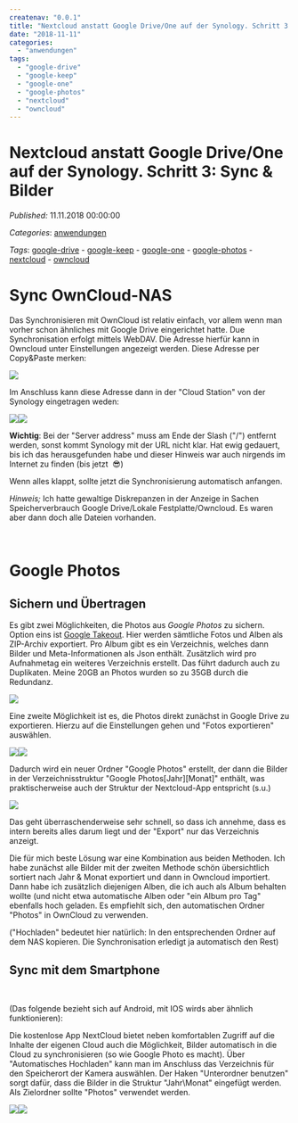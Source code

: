 ```yaml
---
createnav: "0.0.1"
title: "Nextcloud anstatt Google Drive/One auf der Synology. Schritt 3: Sync & Bilder"
date: "2018-11-11"
categories: 
  - "anwendungen"
tags: 
  - "google-drive"
  - "google-keep"
  - "google-one"
  - "google-photos"
  - "nextcloud"
  - "owncloud"
---
```

# Nextcloud anstatt Google Drive/One auf der Synology. Schritt 3: Sync & Bilder
_Published:_ 11.11.2018 00:00:00

_Categories_: [anwendungen](/dotnetwork/de/categories#anwendungen)

_Tags_: [google-drive](/dotnetwork/de/tags#google-drive) - [google-keep](/dotnetwork/de/tags#google-keep) - [google-one](/dotnetwork/de/tags#google-one) - [google-photos](/dotnetwork/de/tags#google-photos) - [nextcloud](/dotnetwork/de/tags#nextcloud) - [owncloud](/dotnetwork/de/tags#owncloud)


# Sync OwnCloud-NAS

Das Synchronisieren mit OwnCloud ist relativ einfach, vor allem wenn man vorher schon ähnliches mit Google Drive eingerichtet hatte. Due Synchronisation erfolgt mittels WebDAV. Die Adresse hierfür kann in Owncloud unter Einstellungen angezeigt werden. Diese Adresse per Copy&Paste merken:

[![](images/own_webdav-1.png)](http://dotnet.work/wp-content/uploads/2018/11/own_webdav-1.png)

Im Anschluss kann diese Adresse dann in der "Cloud Station" von der Synology eingetragen weden:

[![](images/cloudstation.png)](http://dotnet.work/wp-content/uploads/2018/11/cloudstation.png)![](images/cloudstation2.png)

**Wichtig**: Bei der "Server address" muss am Ende der Slash ("/") entfernt werden, sonst kommt Synology mit der URL nicht klar. Hat ewig gedauert, bis ich das herausgefunden habe und dieser Hinweis war auch nirgends im Internet zu finden (bis jetzt  😎)

Wenn alles klappt, sollte jetzt die Synchronisierung automatisch anfangen.

_Hinweis;_ Ich hatte gewaltige Diskrepanzen in der Anzeige in Sachen Speicherverbrauch Google Drive/Lokale Festplatte/Owncloud. Es waren aber dann doch alle Dateien vorhanden.

 

# Google Photos

## Sichern und Übertragen

Es gibt zwei Möglichkeiten, die Photos aus _Google Photos_ zu sichern. Option eins ist [Google Takeout](https://takeout.google.com/settings/takeout). Hier werden sämtliche Fotos und Alben als ZIP-Archiv exportiert. Pro Album gibt es ein Verzeichnis, welches dann Bilder und Meta-Informationen als Json enthält. Zusätzlich wird pro Aufnahmetag ein weiteres Verzeichnis erstellt. Das führt dadurch auch zu Duplikaten. Meine 20GB an Photos wurden so zu 35GB durch die Redundanz.

[![](images/takeoutPix.png)](http://dotnet.work/wp-content/uploads/2018/11/takeoutPix.png)

Eine zweite Möglichkeit ist es, die Photos direkt zunächst in Google Drive zu exportieren. Hierzu auf die Einstellungen gehen und "Fotos exportieren" auswählen.

[![](images/drive_setup.png)](http://dotnet.work/wp-content/uploads/2018/11/drive_setup.png)[![](images/drive_fotos.png)](http://dotnet.work/wp-content/uploads/2018/11/drive_fotos.png)

Dadurch wird ein neuer Ordner "Google Photos" erstellt, der dann die Bilder in der Verzeichnisstruktur "Google Photos\[Jahr\]\[Monat\]" enthält, was praktischerweise auch der Struktur der Nextcloud-App entspricht (s.u.)

[![](images/drive_fotosdir.png)](http://dotnet.work/wp-content/uploads/2018/11/drive_fotosdir.png)

Das geht überraschenderweise sehr schnell, so dass ich annehme, dass es intern bereits alles darum liegt und der "Export" nur das Verzeichnis anzeigt.

Die für mich beste Lösung war eine Kombination aus beiden Methoden. Ich habe zunächst alle Bilder mit der zweiten Methode schön übersichtlich sortiert nach Jahr & Monat exportiert und dann in Owncloud importiert. Dann habe ich zusätzlich diejenigen Alben, die ich auch als Album behalten wollte (und nicht etwa automatische Alben oder "ein Album pro Tag" ebenfalls hoch geladen. Es empfiehlt sich, den automatischen Ordner "Photos" in OwnCloud zu verwenden.

("Hochladen" bedeutet hier natürlich: In den entsprechenden Ordner auf dem NAS kopieren. Die Synchronisation erledigt ja automatisch den Rest)

## Sync mit dem Smartphone

 

(Das folgende bezieht sich auf Android, mit IOS wirds aber ähnlich funktionieren):

Die kostenlose App NextCloud bietet neben komfortablen Zugriff auf die Inhalte der eigenen Cloud auch die Möglichkeit, Bilder automatisch in die Cloud zu synchronisieren (so wie Google Photo es macht). Über "Automatisches Hochladen" kann man im Anschluss das Verzeichnis für den Speicherort der Kamera auswählen. Der Haken "Unterordner benutzen" sorgt dafür, dass die Bilder in die Struktur "Jahr\\Monat" eingefügt werden. Als Zielordner sollte "Photos" verwendet werden.

[![](images/photosync1-e1541938632267.jpg)](http://dotnet.work/wp-content/uploads/2018/11/photosync1-e1541938632267.jpg)[![](images/photosync2.jpg)](http://dotnet.work/wp-content/uploads/2018/11/photosync2.jpg)
